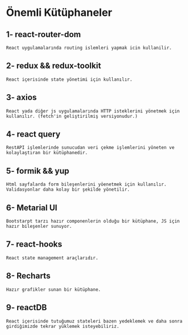 # Önemli Kütüphaneler

## 1- react-router-dom

    React uygulamalarında routing islemleri yapmak icin kullanilir.

## 2- redux && redux-toolkit

    React içerisinde state yönetimi için kullanılır.

## 3- axios

    React yada diğer js uygulamalarında HTTP isteklerini yönetmek için kullanılır. (fetch'in geliştirilmiş versiyonudur.)

## 4- react query

    RestAPI işlemlerinde sunucudan veri çekme işlemlerini yöneten ve kolaylaştıran bir kütüphanedir.

## 5- formik && yup

    Html sayfalarda form bileşenlerini yöenetmek için kullanılır. Validasyonlar daha kolay bir şekilde yönetilir.

## 6- Metarial UI

    Bootstarpt tarzı hazır componenlerin olduğu bir kütüphane, JS için hazır bileşenler sunuyor.

## 7- react-hooks

    React state management araçlarıdır.

## 8- Recharts

    Hazır grafikler sunan bir kütüphane.

## 9- reactDB

    React içerisinde tutuğumuz stateleri bazen yedeklemek ve daha sonra girdiğimizde tekrar yüklemek isteyebiliriz.
